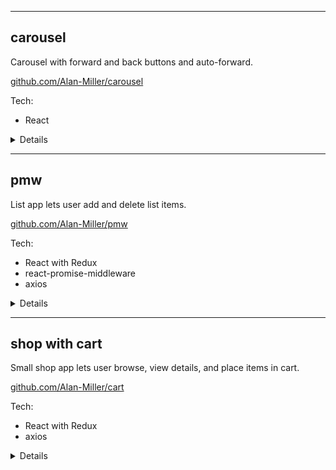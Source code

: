 
---

## carousel  
Carousel with forward and back buttons and auto-forward.

[github.com/Alan-Miller/carousel](https://github.com/Alan-Miller/carousel)

Tech:
* React

<details>
<summary>Details</summary>

* setInterval changes photos automatically.
* Back and Forward buttons change photo manually and restarts automatic interval.
</details>

---
  
## pmw
List app lets user add and delete list items.

[github.com/Alan-Miller/pmw](https://github.com/Alan-Miller/pmw)

Tech:
* React with Redux
* react-promise-middleware
* axios

<details>
<summary>Details</summary>

* Component fires Redux action with promise on payload. Promise resolves with teacher data from database.
* Form adds new teachers on Redux using react-promise-middleware to make axios requests.
* Clicking a teacher in the list deletes the teacher from the database.
</details>

---
  
## shop with cart
Small shop app lets user browse, view details, and place items in cart. 

[github.com/Alan-Miller/cart](https://github.com/Alan-Miller/cart)

Tech:
* React with Redux
* axios

<details>
<summary>Details</summary>

* Shop button makes axios request to outside API and stores response on Redux.
* Clicking a product makes axios request using product ID to get product details, storing response on Redux.
* Add To Cart button pushes product into array stored on Redux. The number of items in the cart is updated in the header (Cart button).
</details>
